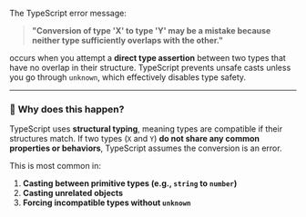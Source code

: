 The TypeScript error message:

> **"Conversion of type 'X' to type 'Y' may be a mistake because neither type sufficiently overlaps with the other."**

occurs when you attempt a **direct type assertion** between two types that have no overlap in their structure. TypeScript prevents unsafe casts unless you go through `unknown`, which effectively disables type safety.

---

### 🚨 **Why does this happen?**
TypeScript uses **structural typing**, meaning types are compatible if their structures match. If two types (`X` and `Y`) **do not share any common properties or behaviors**, TypeScript assumes the conversion is an error.

This is most common in:
1. **Casting between primitive types (e.g., `string` to `number`)**
2. **Casting unrelated objects**
3. **Forcing incompatible types without `unknown`**